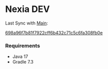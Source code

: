 # Nexia DEV

Last Sync with [Main](https://github.com/nexia-cts/Nexia-Mod/tree/main):

[698a96f7b81f7922cff6b432c71c5c6fa308fb0e](https://github.com/nexia-cts/Nexia-Mod/commit/698a96f7b81f7922cff6b432c71c5c6fa308fb0e)

### Requirements
- Java 17
- Gradle 7.3
